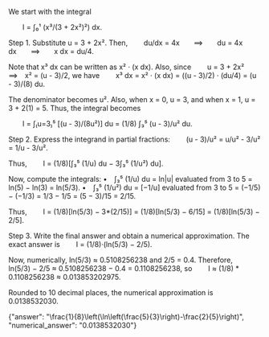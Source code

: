 We start with the integral

  I = ∫₀¹ (x³/(3 + 2x²)²) dx.

Step 1. Substitute u = 3 + 2x². Then,
  du/dx = 4x  ⟹  du = 4x dx  ⟹  x dx = du/4.

Note that x³ dx can be written as x² · (x dx). Also, since
  u = 3 + 2x² ⟹ x² = (u - 3)/2,
we have
  x³ dx = x² · (x dx) = ((u - 3)/2) · (du/4) = (u - 3)/(8) du.

The denominator becomes u². Also, when x = 0, u = 3, and when x = 1, u = 3 + 2(1) = 5. Thus, the integral becomes

  I = ∫₍u=3₎⁵ [(u - 3)/(8u²)] du = (1/8) ∫₃⁵ (u - 3)/u² du.

Step 2. Express the integrand in partial fractions:
  (u - 3)/u² = u/u² - 3/u² = 1/u - 3/u².

Thus,
  I = (1/8)[∫₃⁵ (1/u) du − 3∫₃⁵ (1/u²) du].

Now, compute the integrals:
• ∫₃⁵ (1/u) du = ln|u| evaluated from 3 to 5 = ln(5) − ln(3) = ln(5/3).
• ∫₃⁵ (1/u²) du = [−1/u] evaluated from 3 to 5 = (−1/5) − (−1/3) = 1/3 − 1/5 = (5 − 3)/15 = 2/15.

Thus,
  I = (1/8)[ln(5/3) − 3*(2/15)] = (1/8)[ln(5/3) − 6/15] = (1/8)[ln(5/3) − 2/5].

Step 3. Write the final answer and obtain a numerical approximation.
The exact answer is
  I = (1/8)·(ln(5/3) − 2/5).

Now, numerically, ln(5/3) ≈ 0.5108256238 and 2/5 = 0.4. Therefore,
  ln(5/3) − 2/5 ≈ 0.5108256238 − 0.4 = 0.1108256238,
so
  I ≈ (1/8) * 0.1108256238 ≈ 0.013853202975.

Rounded to 10 decimal places, the numerical approximation is 0.0138532030.

{"answer": "\\frac{1}{8}\\left(\\ln\\left(\\frac{5}{3}\\right)-\\frac{2}{5}\\right)", "numerical_answer": "0.0138532030"}